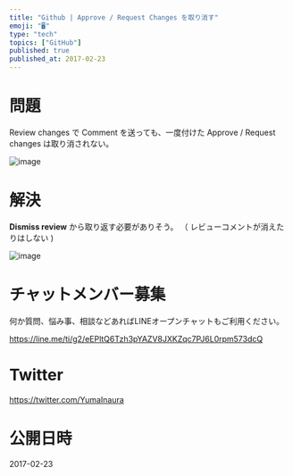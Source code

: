 ```yaml
---
title: "Github | Approve / Request Changes を取り消す"
emoji: "🖥"
type: "tech"
topics: ["GitHub"]
published: true
published_at: 2017-02-23
---
```


# 問題

Review changes で Comment を送っても、一度付けた Approve / Request changes は取り消されない。

![image](https://qiita-image-store.s3.amazonaws.com/0/89618/c54e4c3a-3c2a-0831-62d4-bd425b7e0341.png)

# 解決


 **Dismiss review** から取り返す必要がありそう。 
（ レビューコメントが消えたりはしない )

![image](https://qiita-image-store.s3.amazonaws.com/0/89618/7903a155-abde-7477-9996-423bf00f49bf.png)








<!-- Update From Qiita API -->

# チャットメンバー募集


何か質問、悩み事、相談などあればLINEオープンチャットもご利用ください。

https://line.me/ti/g2/eEPltQ6Tzh3pYAZV8JXKZqc7PJ6L0rpm573dcQ





# Twitter


https://twitter.com/YumaInaura


<!-- Update From Qiita API -->



# 公開日時

2017-02-23
